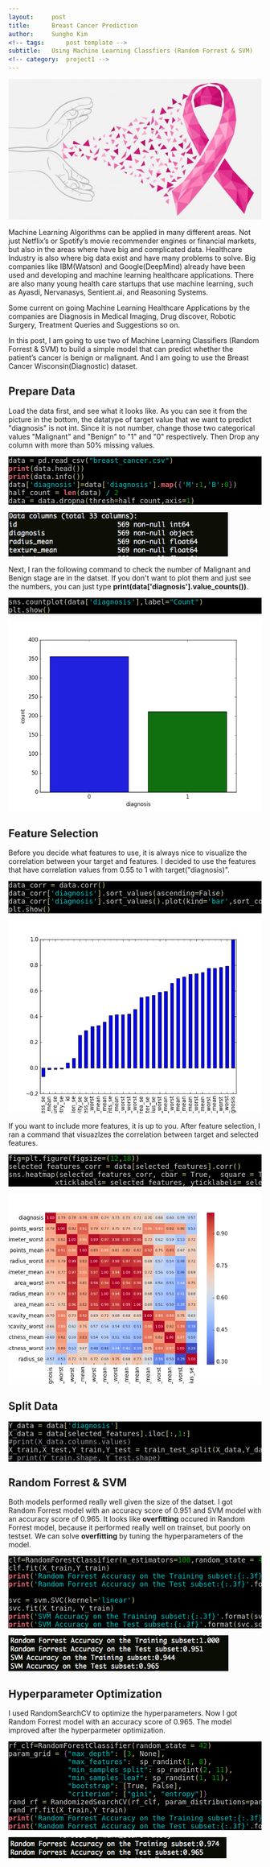 ```yaml
---
layout:     post
title:      Breast Cancer Prediction
author:     Sungho Kim
<!-- tags: 		post template -->
subtitle:  	Using Machine Learning Classfiers (Random Forrest & SVM)
<!-- category:  project1 -->
---
```

!["Des"](/img/post/breast_cancer/title.png)

Machine Learning Algorithms can be applied in many different areas. Not just Netflix’s or Spotify’s movie recommender engines or financial markets, but also in the areas where have big and complicated data. Healthcare Industry is also where big data exist and have many problems to solve. Big companies like IBM(Watson) and Google(DeepMind) already have been used and developing and machine learning healthcare applications. There are also many young health care startups that use machine learning, such as Ayasdi, Nervanasys, Sentient.ai, and Reasoning Systems. 

Some current on going Machine Learning Healthcare Applications by the companies are Diagnosis in Medical Imaging, Drug discover, Robotic Surgery, Treatment Queries and Suggestions so on. 

In this post, I am going to use two of Machine Learning Classifiers (Random Forrest & SVM) to build a simple model that can predict whether the patient’s cancer is benign or malignant. And I am going to use the Breast Cancer Wisconsin(Diagnostic) dataset. 


## **Prepare Data**
Load the data first, and see what it looks like. As you can see it from the picture in the bottom, the datatype of target value that we want to predict "diagnosis" is not int. Since it is not number, change those two categorical values "Malignant" and "Benign" to "1" and "0" respectively. Then Drop any column with more than 50% missing values. 
<pre style='color:#d1d1d1;background:#000000;'>data <span style='color:#d2cd86; '>=</span> pd<span style='color:#d2cd86; '>.</span>read_csv<span style='color:#d2cd86; '>(</span><span style='color:#00c4c4; '>"breast_cancer.csv"</span><span style='color:#d2cd86; '>)</span>
<span style='color:#e66170; font-weight:bold; '>print</span><span style='color:#d2cd86; '>(</span>data<span style='color:#d2cd86; '>.</span>head<span style='color:#d2cd86; '>(</span><span style='color:#d2cd86; '>)</span><span style='color:#d2cd86; '>)</span>
<span style='color:#e66170; font-weight:bold; '>print</span><span style='color:#d2cd86; '>(</span>data<span style='color:#d2cd86; '>.</span>info<span style='color:#d2cd86; '>(</span><span style='color:#d2cd86; '>)</span><span style='color:#d2cd86; '>)</span>
data<span style='color:#d2cd86; '>[</span><span style='color:#00c4c4; '>'diagnosis'</span><span style='color:#d2cd86; '>]</span><span style='color:#d2cd86; '>=</span>data<span style='color:#d2cd86; '>[</span><span style='color:#00c4c4; '>'diagnosis'</span><span style='color:#d2cd86; '>]</span><span style='color:#d2cd86; '>.</span><span style='color:#e66170; font-weight:bold; '>map</span><span style='color:#d2cd86; '>(</span><span style='color:#b060b0; '>{</span><span style='color:#00c4c4; '>'M'</span><span style='color:#d2cd86; '>:</span><span style='color:#00a800; '>1</span><span style='color:#d2cd86; '>,</span><span style='color:#00c4c4; '>'B'</span><span style='color:#d2cd86; '>:</span><span style='color:#00a800; '>0</span><span style='color:#b060b0; '>}</span><span style='color:#d2cd86; '>)</span>  
half_count <span style='color:#d2cd86; '>=</span> <span style='color:#e66170; font-weight:bold; '>len</span><span style='color:#d2cd86; '>(</span>data<span style='color:#d2cd86; '>)</span> <span style='color:#00dddd; '>/</span> <span style='color:#00a800; '>2</span>
data <span style='color:#d2cd86; '>=</span> data<span style='color:#d2cd86; '>.</span>dropna<span style='color:#d2cd86; '>(</span>thresh<span style='color:#d2cd86; '>=</span>half_count<span style='color:#d2cd86; '>,</span>axis<span style='color:#d2cd86; '>=</span><span style='color:#00a800; '>1</span><span style='color:#d2cd86; '>)</span>
</pre>

!["Des"](/img/post/breast_cancer/1.png)

Next, I ran the following command to check the number of Malignant and Benign stage are in the datset. If you don't want to plot them and just see the numbers, you can just type **print(data['diagnosis'].value_counts())**. 
<pre style='color:#d1d1d1;background:#000000;'>sns<span style='color:#d2cd86; '>.</span>countplot<span style='color:#d2cd86; '>(</span>data<span style='color:#d2cd86; '>[</span><span style='color:#00c4c4; '>'diagnosis'</span><span style='color:#d2cd86; '>]</span><span style='color:#d2cd86; '>,</span>label<span style='color:#d2cd86; '>=</span><span style='color:#00c4c4; '>"Count"</span><span style='color:#d2cd86; '>)</span>
plt<span style='color:#d2cd86; '>.</span>show<span style='color:#d2cd86; '>(</span><span style='color:#d2cd86; '>)</span>
</pre>
!["Des"](/img/post/breast_cancer/2.png)


## **Feature Selection**
Before you decide what features to use, it is always nice to visualize the correlation between your target and features. I decided to use the features that have correlation values from 0.55 to 1 with target("diagnosis)". 

<pre style='color:#d1d1d1;background:#000000;'>data_corr <span style='color:#d2cd86; '>=</span> data<span style='color:#d2cd86; '>.</span>corr<span style='color:#d2cd86; '>(</span><span style='color:#d2cd86; '>)</span>
data_corr<span style='color:#d2cd86; '>[</span><span style='color:#00c4c4; '>'diagnosis'</span><span style='color:#d2cd86; '>]</span><span style='color:#d2cd86; '>.</span>sort_values<span style='color:#d2cd86; '>(</span>ascending<span style='color:#d2cd86; '>=</span>False<span style='color:#d2cd86; '>)</span>
data_corr<span style='color:#d2cd86; '>[</span><span style='color:#00c4c4; '>'diagnosis'</span><span style='color:#d2cd86; '>]</span><span style='color:#d2cd86; '>.</span>sort_values<span style='color:#d2cd86; '>(</span><span style='color:#d2cd86; '>)</span><span style='color:#d2cd86; '>.</span>plot<span style='color:#d2cd86; '>(</span>kind<span style='color:#d2cd86; '>=</span><span style='color:#00c4c4; '>'bar'</span><span style='color:#d2cd86; '>,</span>sort_columns<span style='color:#d2cd86; '>=</span>True<span style='color:#d2cd86; '>)</span>
plt<span style='color:#d2cd86; '>.</span>show<span style='color:#d2cd86; '>(</span><span style='color:#d2cd86; '>)</span>
</pre>
!["Des"](/img/post/breast_cancer/4.png)


If you want to include more features, it is up to you. After feature selection, I ran a command that visuazlzes the correlation between target and selected features.

<pre style='color:#d1d1d1;background:#000000;'>fig<span style='color:#d2cd86; '>=</span>plt<span style='color:#d2cd86; '>.</span>figure<span style='color:#d2cd86; '>(</span>figsize<span style='color:#d2cd86; '>=</span><span style='color:#d2cd86; '>(</span><span style='color:#00a800; '>12</span><span style='color:#d2cd86; '>,</span><span style='color:#00a800; '>18</span><span style='color:#d2cd86; '>)</span><span style='color:#d2cd86; '>)</span>
selected_features_corr <span style='color:#d2cd86; '>=</span> data<span style='color:#d2cd86; '>[</span>selected_features<span style='color:#d2cd86; '>]</span><span style='color:#d2cd86; '>.</span>corr<span style='color:#d2cd86; '>(</span><span style='color:#d2cd86; '>)</span>
sns<span style='color:#d2cd86; '>.</span>heatmap<span style='color:#d2cd86; '>(</span>selected_features_corr<span style='color:#d2cd86; '>,</span> cbar <span style='color:#d2cd86; '>=</span> True<span style='color:#d2cd86; '>,</span>  square <span style='color:#d2cd86; '>=</span> True<span style='color:#d2cd86; '>,</span> annot<span style='color:#d2cd86; '>=</span>True<span style='color:#d2cd86; '>,</span> fmt<span style='color:#d2cd86; '>=</span> <span style='color:#00c4c4; '>'.2f'</span><span style='color:#d2cd86; '>,</span>annot_kws<span style='color:#d2cd86; '>=</span><span style='color:#b060b0; '>{</span><span style='color:#00c4c4; '>'size'</span><span style='color:#d2cd86; '>:</span> <span style='color:#00a800; '>8</span><span style='color:#b060b0; '>}</span><span style='color:#d2cd86; '>,</span>
           xticklabels<span style='color:#d2cd86; '>=</span> selected_features<span style='color:#d2cd86; '>,</span> yticklabels<span style='color:#d2cd86; '>=</span> selected_features<span style='color:#d2cd86; '>,</span> cmap<span style='color:#d2cd86; '>=</span> <span style='color:#00c4c4; '>'coolwarm'</span><span style='color:#d2cd86; '>)</span>
</pre>
!["Des"](/img/post/breast_cancer/5.png)


## **Split Data**
<pre style='color:#d1d1d1;background:#000000;'>Y_data <span style='color:#d2cd86; '>=</span> data<span style='color:#d2cd86; '>[</span><span style='color:#00c4c4; '>'diagnosis'</span><span style='color:#d2cd86; '>]</span>
X_data <span style='color:#d2cd86; '>=</span> data<span style='color:#d2cd86; '>[</span>selected_features<span style='color:#d2cd86; '>]</span><span style='color:#d2cd86; '>.</span>iloc<span style='color:#d2cd86; '>[</span><span style='color:#d2cd86; '>:</span><span style='color:#d2cd86; '>,</span><span style='color:#00a800; '>1</span><span style='color:#d2cd86; '>:</span><span style='color:#d2cd86; '>]</span>
<span style='color:#9999a9; '>#print(X_data.columns.values)</span>
X_train<span style='color:#d2cd86; '>,</span>X_test<span style='color:#d2cd86; '>,</span>Y_train<span style='color:#d2cd86; '>,</span>Y_test <span style='color:#d2cd86; '>=</span> train_test_split<span style='color:#d2cd86; '>(</span>X_data<span style='color:#d2cd86; '>,</span>Y_data<span style='color:#d2cd86; '>,</span>random_state<span style='color:#d2cd86; '>=</span><span style='color:#00a800; '>0</span><span style='color:#d2cd86; '>,</span>stratify<span style='color:#d2cd86; '>=</span>Y_data<span style='color:#d2cd86; '>)</span> 
<span style='color:#9999a9; '># print(Y_train.shape, Y_test.shape)</span>
</pre>

## **Random Forrest & SVM**
Both models performed really well given the size of the datset. I got Random Forrest model with an accuracy score of 0.951 and SVM model with an accuracy score of 0.965. It looks like **overfitting** occured in Random Forrest model, because it performed really well on trainset, but poorly on testset. We can solve **overfitting** by tuning the hyperparameters of the model.


<pre style='color:#d1d1d1;background:#000000;'>clf<span style='color:#d2cd86; '>=</span>RandomForestClassifier<span style='color:#d2cd86; '>(</span>n_estimators<span style='color:#d2cd86; '>=</span><span style='color:#00a800; '>100</span><span style='color:#d2cd86; '>,</span>random_state <span style='color:#d2cd86; '>=</span> <span style='color:#00a800; '>42</span><span style='color:#d2cd86; '>)</span>
clf<span style='color:#d2cd86; '>.</span>fit<span style='color:#d2cd86; '>(</span>X_train<span style='color:#d2cd86; '>,</span>Y_train<span style='color:#d2cd86; '>)</span>
<span style='color:#e66170; font-weight:bold; '>print</span><span style='color:#d2cd86; '>(</span><span style='color:#00c4c4; '>'Random Forrest Accuracy on the Training subset:{:.3f}'</span><span style='color:#d2cd86; '>.</span>format<span style='color:#d2cd86; '>(</span>clf<span style='color:#d2cd86; '>.</span>score<span style='color:#d2cd86; '>(</span>X_train<span style='color:#d2cd86; '>,</span>Y_train<span style='color:#d2cd86; '>)</span><span style='color:#d2cd86; '>)</span><span style='color:#d2cd86; '>)</span>
<span style='color:#e66170; font-weight:bold; '>print</span><span style='color:#d2cd86; '>(</span><span style='color:#00c4c4; '>'Random Forrest Accuracy on the Test subset:{:.3f}'</span><span style='color:#d2cd86; '>.</span>format<span style='color:#d2cd86; '>(</span>clf<span style='color:#d2cd86; '>.</span>score<span style='color:#d2cd86; '>(</span>X_test<span style='color:#d2cd86; '>,</span>Y_test<span style='color:#d2cd86; '>)</span><span style='color:#d2cd86; '>)</span><span style='color:#d2cd86; '>)</span>

svc <span style='color:#d2cd86; '>=</span> svm<span style='color:#d2cd86; '>.</span>SVC<span style='color:#d2cd86; '>(</span>kernel<span style='color:#d2cd86; '>=</span><span style='color:#00c4c4; '>'linear'</span><span style='color:#d2cd86; '>)</span>
svc<span style='color:#d2cd86; '>.</span>fit<span style='color:#d2cd86; '>(</span>X_train<span style='color:#d2cd86; '>,</span> Y_train<span style='color:#d2cd86; '>)</span>    
<span style='color:#e66170; font-weight:bold; '>print</span><span style='color:#d2cd86; '>(</span><span style='color:#00c4c4; '>'SVM Accuracy on the Training subset:{:.3f}'</span><span style='color:#d2cd86; '>.</span>format<span style='color:#d2cd86; '>(</span>svc<span style='color:#d2cd86; '>.</span>score<span style='color:#d2cd86; '>(</span>X_train<span style='color:#d2cd86; '>,</span>Y_train<span style='color:#d2cd86; '>)</span><span style='color:#d2cd86; '>)</span><span style='color:#d2cd86; '>)</span>
<span style='color:#e66170; font-weight:bold; '>print</span><span style='color:#d2cd86; '>(</span><span style='color:#00c4c4; '>'SVM Accuracy on the Test subset:{:.3f}'</span><span style='color:#d2cd86; '>.</span>format<span style='color:#d2cd86; '>(</span>svc<span style='color:#d2cd86; '>.</span>score<span style='color:#d2cd86; '>(</span>X_test<span style='color:#d2cd86; '>,</span>Y_test<span style='color:#d2cd86; '>)</span><span style='color:#d2cd86; '>)</span><span style='color:#d2cd86; '>)</span>
</pre>
!["Des"](/img/post/breast_cancer/accuracy.png)

## **Hyperparameter Optimization**
I used RandomSearchCV to optimize the hyperparameters. Now I got Random Forrest model with an accuracy score of 0.965. The model improved after the hyperparmeter optimization. 
<pre style='color:#d1d1d1;background:#000000;'>rf_clf<span style='color:#d2cd86; '>=</span>RandomForestClassifier<span style='color:#d2cd86; '>(</span>random_state <span style='color:#d2cd86; '>=</span> <span style='color:#00a800; '>42</span><span style='color:#d2cd86; '>)</span>
param_grid <span style='color:#d2cd86; '>=</span> <span style='color:#b060b0; '>{</span><span style='color:#00c4c4; '>"max_depth"</span><span style='color:#d2cd86; '>:</span> <span style='color:#d2cd86; '>[</span><span style='color:#00a800; '>3</span><span style='color:#d2cd86; '>,</span> None<span style='color:#d2cd86; '>]</span><span style='color:#d2cd86; '>,</span>
              <span style='color:#00c4c4; '>"max_features"</span><span style='color:#d2cd86; '>:</span>  sp_randint<span style='color:#d2cd86; '>(</span><span style='color:#00a800; '>1</span><span style='color:#d2cd86; '>,</span> <span style='color:#00a800; '>8</span><span style='color:#d2cd86; '>)</span><span style='color:#d2cd86; '>,</span>
              <span style='color:#00c4c4; '>"min_samples_split"</span><span style='color:#d2cd86; '>:</span> sp_randint<span style='color:#d2cd86; '>(</span><span style='color:#00a800; '>2</span><span style='color:#d2cd86; '>,</span> <span style='color:#00a800; '>11</span><span style='color:#d2cd86; '>)</span><span style='color:#d2cd86; '>,</span>
              <span style='color:#00c4c4; '>"min_samples_leaf"</span><span style='color:#d2cd86; '>:</span> sp_randint<span style='color:#d2cd86; '>(</span><span style='color:#00a800; '>1</span><span style='color:#d2cd86; '>,</span> <span style='color:#00a800; '>11</span><span style='color:#d2cd86; '>)</span><span style='color:#d2cd86; '>,</span>
              <span style='color:#00c4c4; '>"bootstrap"</span><span style='color:#d2cd86; '>:</span> <span style='color:#d2cd86; '>[</span>True<span style='color:#d2cd86; '>,</span> False<span style='color:#d2cd86; '>]</span><span style='color:#d2cd86; '>,</span>
              <span style='color:#00c4c4; '>"criterion"</span><span style='color:#d2cd86; '>:</span> <span style='color:#d2cd86; '>[</span><span style='color:#00c4c4; '>"gini"</span><span style='color:#d2cd86; '>,</span> <span style='color:#00c4c4; '>"entropy"</span><span style='color:#d2cd86; '>]</span><span style='color:#b060b0; '>}</span>
rand_rf <span style='color:#d2cd86; '>=</span> RandomizedSearchCV<span style='color:#d2cd86; '>(</span>rf_clf<span style='color:#d2cd86; '>,</span> param_distributions<span style='color:#d2cd86; '>=</span>param_grid<span style='color:#d2cd86; '>,</span> n_iter<span style='color:#d2cd86; '>=</span><span style='color:#00a800; '>100</span><span style='color:#d2cd86; '>,</span> random_state<span style='color:#d2cd86; '>=</span><span style='color:#00a800; '>42</span><span style='color:#d2cd86; '>)</span>
rand_rf<span style='color:#d2cd86; '>.</span>fit<span style='color:#d2cd86; '>(</span>X_train<span style='color:#d2cd86; '>,</span>Y_train<span style='color:#d2cd86; '>)</span>
<span style='color:#e66170; font-weight:bold; '>print</span><span style='color:#d2cd86; '>(</span><span style='color:#00c4c4; '>'Random Forrest Accuracy on the Training subset:{:.3f}'</span><span style='color:#d2cd86; '>.</span>format<span style='color:#d2cd86; '>(</span>rand_rf<span style='color:#d2cd86; '>.</span>score<span style='color:#d2cd86; '>(</span>X_train<span style='color:#d2cd86; '>,</span>Y_train<span style='color:#d2cd86; '>)</span><span style='color:#d2cd86; '>)</span><span style='color:#d2cd86; '>)</span>
<span style='color:#e66170; font-weight:bold; '>print</span><span style='color:#d2cd86; '>(</span><span style='color:#00c4c4; '>'Random Forrest Accuracy on the Test subset:{:.3f}'</span><span style='color:#d2cd86; '>.</span>format<span style='color:#d2cd86; '>(</span>rand_rf<span style='color:#d2cd86; '>.</span>score<span style='color:#d2cd86; '>(</span>X_test<span style='color:#d2cd86; '>,</span>Y_test<span style='color:#d2cd86; '>)</span><span style='color:#d2cd86; '>)</span><span style='color:#d2cd86; '>)</span>
</pre>
!["Des"](/img/post/breast_cancer/final.png)

